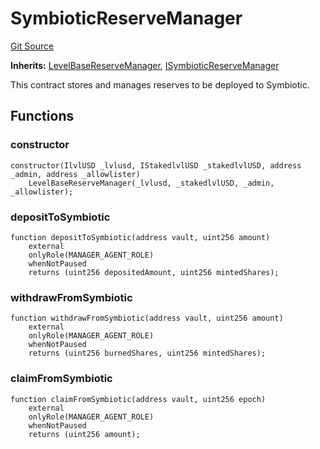 # SymbioticReserveManager
[Git Source](https://github.com/Level-Money/contracts/blob/8e1575e7e26fdc58ac15be6578d36ba7aa02390c/src/v1/reserve/LevelSymbioticReserveManager.sol)

**Inherits:**
[LevelBaseReserveManager](/src/v1/reserve/LevelBaseReserveManager.sol/abstract.LevelBaseReserveManager.md), [ISymbioticReserveManager](/src/v1/interfaces/ILevelSymbioticReserveManager.sol/interface.ISymbioticReserveManager.md)

This contract stores and manages reserves to be deployed to Symbiotic.


## Functions
### constructor


```solidity
constructor(IlvlUSD _lvlusd, IStakedlvlUSD _stakedlvlUSD, address _admin, address _allowlister)
    LevelBaseReserveManager(_lvlusd, _stakedlvlUSD, _admin, _allowlister);
```

### depositToSymbiotic


```solidity
function depositToSymbiotic(address vault, uint256 amount)
    external
    onlyRole(MANAGER_AGENT_ROLE)
    whenNotPaused
    returns (uint256 depositedAmount, uint256 mintedShares);
```

### withdrawFromSymbiotic


```solidity
function withdrawFromSymbiotic(address vault, uint256 amount)
    external
    onlyRole(MANAGER_AGENT_ROLE)
    whenNotPaused
    returns (uint256 burnedShares, uint256 mintedShares);
```

### claimFromSymbiotic


```solidity
function claimFromSymbiotic(address vault, uint256 epoch)
    external
    onlyRole(MANAGER_AGENT_ROLE)
    whenNotPaused
    returns (uint256 amount);
```

